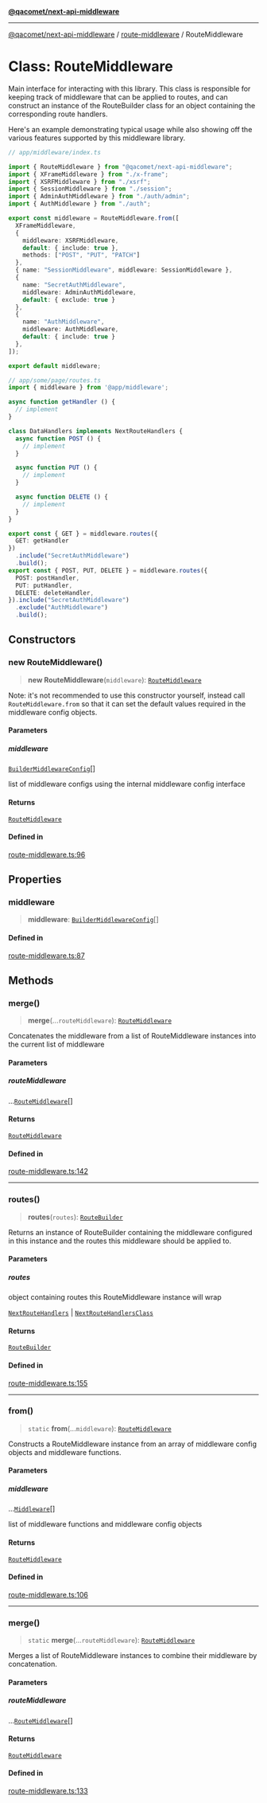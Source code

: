 [**@qacomet/next-api-middleware**](../../README.md)

***

[@qacomet/next-api-middleware](../../modules.md) / [route-middleware](../README.md) / RouteMiddleware

# Class: RouteMiddleware

Main interface for interacting with this library. This class is responsible
for keeping track of middleware that can be applied to routes, and can
construct an instance of the RouteBuilder class for an object containing
the corresponding route handlers.

Here's an example demonstrating typical usage while also showing off the
various features supported by this middleware library.
```ts
// app/middleware/index.ts

import { RouteMiddleware } from "@qacomet/next-api-middleware";
import { XFrameMiddleware } from "./x-frame";
import { XSRFMiddleware } from "./xsrf";
import { SessionMiddleware } from "./session";
import { AdminAuthMiddleware } from "./auth/admin";
import { AuthMiddleware } from "./auth";

export const middleware = RouteMiddleware.from([
  XFrameMiddleware,
  {
    middleware: XSRFMiddleware,
    default: { include: true },
    methods: ["POST", "PUT", "PATCH"]
  },
  { name: "SessionMiddleware", middleware: SessionMiddleware },
  {
    name: "SecretAuthMiddleware",
    middleware: AdminAuthMiddleware,
    default: { exclude: true }
  },
  {
    name: "AuthMiddleware",
    middleware: AuthMiddleware,
    default: { include: true }
  },
]);

export default middleware;

// app/some/page/routes.ts
import { middleware } from '@app/middleware';

async function getHandler () {
  // implement
}

class DataHandlers implements NextRouteHandlers {
  async function POST () {
    // implement
  }

  async function PUT () {
    // implement
  }

  async function DELETE () {
    // implement
  }
}

export const { GET } = middleware.routes({
  GET: getHandler
})
  .include("SecretAuthMiddleware")
  .build();
export const { POST, PUT, DELETE } = middleware.routes({
  POST: postHandler,
  PUT: putHandler,
  DELETE: deleteHandler,
}).include("SecretAuthMiddleware")
  .exclude("AuthMiddleware")
  .build();
```

## Constructors

### new RouteMiddleware()

> **new RouteMiddleware**(`middleware`): [`RouteMiddleware`](RouteMiddleware.md)

Note: it's not recommended to use this constructor yourself, instead call
`RouteMiddleware.from` so that it can set the default values required in
the middleware config objects.

#### Parameters

##### middleware

[`BuilderMiddlewareConfig`](../../types/type-aliases/BuilderMiddlewareConfig.md)[]

list of middleware configs using the internal
middleware config interface

#### Returns

[`RouteMiddleware`](RouteMiddleware.md)

#### Defined in

[route-middleware.ts:96](https://github.com/QAComet/next-api-middleware/blob/3a5114602cac5b5b5beddb1f0725ccefe957f2a6/src/route-middleware.ts#L96)

## Properties

### middleware

> **middleware**: [`BuilderMiddlewareConfig`](../../types/type-aliases/BuilderMiddlewareConfig.md)[]

#### Defined in

[route-middleware.ts:87](https://github.com/QAComet/next-api-middleware/blob/3a5114602cac5b5b5beddb1f0725ccefe957f2a6/src/route-middleware.ts#L87)

## Methods

### merge()

> **merge**(...`routeMiddleware`): [`RouteMiddleware`](RouteMiddleware.md)

Concatenates the middleware from a list of RouteMiddleware instances into
the current list of middleware

#### Parameters

##### routeMiddleware

...[`RouteMiddleware`](RouteMiddleware.md)[]

#### Returns

[`RouteMiddleware`](RouteMiddleware.md)

#### Defined in

[route-middleware.ts:142](https://github.com/QAComet/next-api-middleware/blob/3a5114602cac5b5b5beddb1f0725ccefe957f2a6/src/route-middleware.ts#L142)

***

### routes()

> **routes**(`routes`): [`RouteBuilder`](../../route-builder/classes/RouteBuilder.md)

Returns an instance of RouteBuilder containing the middleware configured
in this instance and the routes this middleware should be applied to.

#### Parameters

##### routes

object containing routes this RouteMiddleware instance
will wrap

[`NextRouteHandlers`](../../types/interfaces/NextRouteHandlers.md) | [`NextRouteHandlersClass`](../../types/type-aliases/NextRouteHandlersClass.md)

#### Returns

[`RouteBuilder`](../../route-builder/classes/RouteBuilder.md)

#### Defined in

[route-middleware.ts:155](https://github.com/QAComet/next-api-middleware/blob/3a5114602cac5b5b5beddb1f0725ccefe957f2a6/src/route-middleware.ts#L155)

***

### from()

> `static` **from**(...`middleware`): [`RouteMiddleware`](RouteMiddleware.md)

Constructs a RouteMiddleware instance from an array of middleware config
objects and middleware functions.

#### Parameters

##### middleware

...[`Middleware`](../../types/type-aliases/Middleware.md)[]

list of middleware functions and middleware config
objects

#### Returns

[`RouteMiddleware`](RouteMiddleware.md)

#### Defined in

[route-middleware.ts:106](https://github.com/QAComet/next-api-middleware/blob/3a5114602cac5b5b5beddb1f0725ccefe957f2a6/src/route-middleware.ts#L106)

***

### merge()

> `static` **merge**(...`routeMiddleware`): [`RouteMiddleware`](RouteMiddleware.md)

Merges a list of RouteMiddleware instances to combine their middleware by
concatenation.

#### Parameters

##### routeMiddleware

...[`RouteMiddleware`](RouteMiddleware.md)[]

#### Returns

[`RouteMiddleware`](RouteMiddleware.md)

#### Defined in

[route-middleware.ts:133](https://github.com/QAComet/next-api-middleware/blob/3a5114602cac5b5b5beddb1f0725ccefe957f2a6/src/route-middleware.ts#L133)
